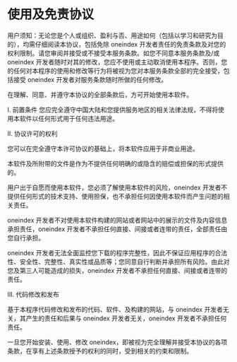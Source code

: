 # 使用及免责协议

用户须知：无论您是个人或组织、盈利与否、用途如何（包括以学习和研究为目的），均需仔细阅读本协议，包括免除 oneindex 开发者责任的免责条款及对您的权利限制。请您审阅并接受或不接受本服务条款。如您不同意本服务条款及/或 oneindex 开发者随时对其的修改，您应不使用或主动取消使用本程序。否则，您的任何对本程序的使用和修改等行为将被视为您对本服务条款全部的完全接受，包括接受 oneindex 开发者对服务条款随时所做的任何修改。

在理解、同意、并遵守本协议的全部条款后，方可开始使用本软件。

I. 前置条件
您应完全遵守中国大陆和您提供服务地区的相关法律法规，不得将使用本软件以任何形式用于任何违法用途。

II. 协议许可的权利

您可以在完全遵守本许可协议的基础上，将本软件应用于非商业用途。

本软件及所附带的文件是作为不提供任何明确的或隐含的赔偿或担保的形式提供的。

用户出于自愿而使用本软件，您必须了解使用本软件的风险，oneindex 开发者不提供任何形式的技术支持、使用担保，也不承担任何因使用本软件而产生问题的相关责任。

oneindex 开发者不对使用本软件构建的网站或者网站中的展示的文件及内容信息承担责任，oneindex 开发者不承担任何直接、间接或者连带的责任，全部责任由您自行承担。

oneindex 开发者无法全面监控您下载的程序完整性，因此不保证应用程序的合法性、安全性、完整性、真实性或品质等；您同意自行判断并承担所有风险。由此对您及第三人可能造成的损失，oneindex 开发者不承担任何直接、间接或者连带的责任。

III. 代码修改和发布

基于本程序代码修改和发布的代码、软件、及构建的网站，与 oneindex 开发者无关，其产生的责任和后果与 oneindex 开发者无关，oneindex 开发者不承担任何责任。

一旦您开始安装、使用、修改 oneindex，即被视为完全理解并接受本协议的各项条款，在享有上述条款授予的权利的同时，受到相关的约束和限制。
